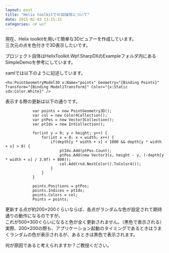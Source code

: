 ```yaml
---
layout: post
title: "Helix toolkitでの3D描写について"
date: 2015-02-03 13:15:31
categories: c# wpf
---
```

<p>現在、Helix toolkitを用いて簡単な3Dビュアーを作成しています。<br>
三次元の点を色付きで3D表示したいです。</p>

<p>プロジェクト自体はHelixToolkit.Wpf.SharpDXのExampleフォルダ内にあるSimpleDemoを参考にしています。</p>

<p>xamlでは以下のように記述しています。</p>

<pre><code>&lt;hx:PointGeometryModel3D x:Name="points" Geometry="{Binding Points}" Transform="{Binding Model1Transform}" Color="{x:Static sdx:Color.White}" /&gt;
</code></pre>

<p>表示する際の更新は以下の通りです。</p>

<pre><code>            var points = new PointGeometry3D();
            var col = new Color4Collection();
            var ptPos = new Vector3Collection();
            var ptIdx = new IntCollection();

            for(int y = 0; y &lt; height; y++) {
                for(int x = 0; x &lt; width; x++) {
                    if(depth[y * width + x] &lt; 1000 &amp;&amp; depth[y * width + x] &gt; 0) {
                        ptIdx.Add(ptPos.Count);
                        ptPos.Add(new Vector3(x, height - y, (-depth[y * width + x] / 3.0f) + 800));
                        col.Add(rnd.NextColor().ToColor4());
                    }
                }
            }

            points.Positions = ptPos;
            points.Indices = ptIdx;
            points.Colors = col;
            Points = points;
</code></pre>

<p>更新する点が約200×200ぐらいならば、各点がランダムな色が設定されて期待通りの動作になるのですが、<br>
これが500×300ぐらいになると色が全く更新されません。（黒色で表示される）<br>
実際、200×200の際も、アプリケーション起動のタイミングであるときはうまくランダムの色が表示されるが、あるときは黒色で表示されます。</p>

<p>何が原因であると考えられますか？ご教授ください。</p>
